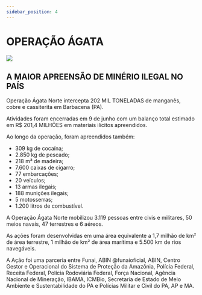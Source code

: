 ```yaml
---
sidebar_position: 4
---
```

# OPERAÇÃO ÁGATA

![ ](/img/operacao-agata.jpg)

## A MAIOR APREENSÃO DE MINÉRIO ILEGAL NO PAÍS

Operação Ágata Norte intercepta 202 MIL TONELADAS de manganês, cobre e cassiterita em Barbacena (PA).

Atividades foram encerradas em 9 de junho com um balanço total estimado em R$ 201,4 MILHÕES em materiais ilícitos apreendidos.

Ao longo da operação, foram apreendidos também:
- 309 kg de cocaína;
- 2.850 kg de pescado;
- 218 m³ de madeira;
- 7.600 caixas de cigarro;
- 77 embarcações;
- 20 veículos;
- 13 armas ilegais;
- 188 munições ilegais;
- 5 motosserras;
- 1.200 litros de combustível.

A Operação Ágata Norte mobilizou 3.119 pessoas entre civis e militares, 50 meios navais, 47 terrestres e 6 aéreos.

As ações foram desenvolvidas em uma área equivalente a 1,7 milhão de km² de área terrestre, 1 milhão de km² de área marítima e 5.500 km de rios navegáveis.

 A Ação foi uma parceria entre Funai, ABIN @funaioficial, ABIN, Centro Gestor e Operacional do Sistema de Proteção da Amazônia, Polícia Federal, Receita Federal, Polícia Rodoviária Federal, Força Nacional, Agência Nacional de Mineração, IBAMA, ICMBio, Secretaria de Estado de Meio Ambiente e Sustentabilidade do PA e Polícias Militar e Civil do PA, AP e MA.
